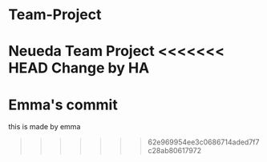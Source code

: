 # Team-Project
Neueda Team Project
<<<<<<< HEAD
Change by HA
=======

# Emma's commit
this is made by emma
>>>>>>> 62e969954ee3c0686714aded7f7c28ab80617972
